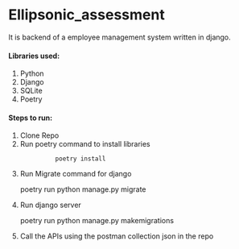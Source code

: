 # Ellipsonic_assessment
It is backend of a employee management system written in django. 

#### Libraries used: 
1. Python
2. Django 
3. SQLite
4. Poetry

#### Steps to run: 
1. Clone Repo 
2. Run poetry command to install libraries

`			  poetry install`

3. Run Migrate command for django 
	

    poetry run python manage.py migrate

4. Run django server 

    poetry run python manage.py makemigrations
 5. Call the APIs using the postman collection json in the repo
